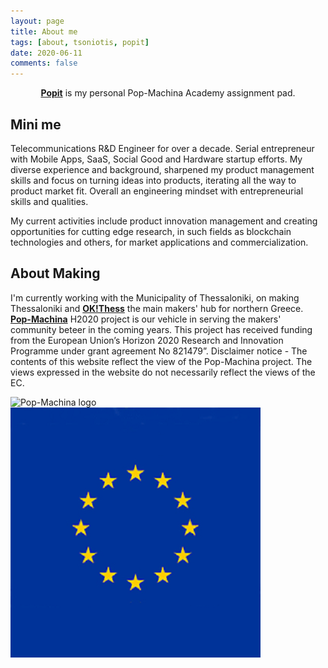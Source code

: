 ```yaml
---
layout: page
title: About me
tags: [about, tsoniotis, popit]
date: 2020-06-11
comments: false
---
```

    
<center><a href="https://tsoniotis.github.io/popit"><b>Popit</b></a> is my personal Pop-Machina Academy assignment pad.</center>

## Mini me
Telecommunications R&D Engineer for over a decade. Serial entrepreneur with Mobile Apps, SaaS, Social Good and Hardware startup efforts. My diverse experience and background, sharpened my product management skills and focus on turning ideas into products, iterating all the way to product market fit. Overall an engineering mindset with entrepreneurial skills and qualities.

My current activities include product innovation management and creating opportunities for cutting edge research, in such fields as blockchain technologies and others, for market applications and commercialization. 

## About Making
I'm currently working with the Municipality of Thessaloniki, on making Thessaloniki and <a href="https://okthess.gr/en/"><b>OK!Thess</b></a> the main makers' hub for northern Greece. <a href="https://pop-machina.eu/"><b>Pop-Machina</b></a> H2020 project is our vehicle in serving the makers' community beteer in the coming years. This project has received funding from the European Union’s Horizon 2020 Research and Innovation Programme under grant agreement No 821479”. Disclaimer notice - The contents of this website reflect the view of the Pop-Machina project. The views expressed in the website do not necessarily reflect the views of the EC.


![Pop-Machina logo](https://github.com/tsoniotis/popit/assets/img/poplogo.png "Pop-Machina") ![EU logo](/assets/img/eulogo.png "European Union")
